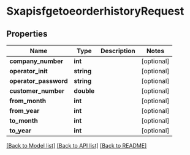 # SxapisfgetoeorderhistoryRequest

## Properties
Name | Type | Description | Notes
------------ | ------------- | ------------- | -------------
**company_number** | **int** |  | [optional] 
**operator_init** | **string** |  | [optional] 
**operator_password** | **string** |  | [optional] 
**customer_number** | **double** |  | [optional] 
**from_month** | **int** |  | [optional] 
**from_year** | **int** |  | [optional] 
**to_month** | **int** |  | [optional] 
**to_year** | **int** |  | [optional] 

[[Back to Model list]](../README.md#documentation-for-models) [[Back to API list]](../README.md#documentation-for-api-endpoints) [[Back to README]](../README.md)


